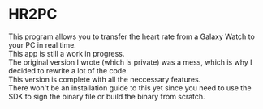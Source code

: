 # HR2PC
This program allows you to transfer the heart rate from a Galaxy Watch to your PC in real time.  
This app is still a work in progress.  
The original version I wrote (which is private) was a mess, which is why I decided to rewrite a lot of the code.  
This version is complete with all the neccessary features.  
There won't be an installation guide to this yet since you need to use the SDK to sign the binary file or build the binary from scratch.

